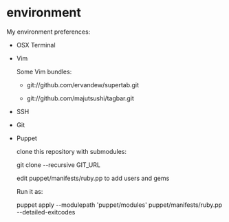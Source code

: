 environment
===========

My environment preferences:

* OSX Terminal

* Vim

  Some Vim bundles:
  
  * git://github.com/ervandew/supertab.git

  * git://github.com/majutsushi/tagbar.git

* SSH

* Git

* Puppet

  clone this repository with submodules:

  git clone --recursive GIT_URL

  edit puppet/manifests/ruby.pp to add users and gems
  
  Run it as:

  puppet apply --modulepath 'puppet/modules' puppet/manifests/ruby.pp --detailed-exitcodes

